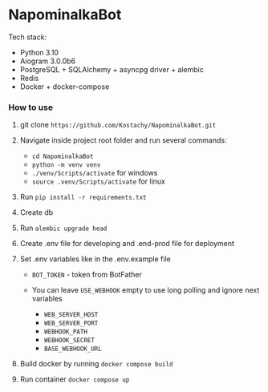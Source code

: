 # NapominalkaBot

Tech stack:

* Python 3.10
* Aiogram 3.0.0b6
* PostgreSQL + SQLAlchemy + asyncpg driver + alembic
* Redis
* Docker + docker-compose

### How to use

1. git clone `https://github.com/Kostachy/NapominalkaBot.git`
2. Navigate inside project root folder and run several commands:
   - `cd NapominalkaBot`
   - `python -m venv venv`
   - `./venv/Scripts/activate` for windows
   - `source .venv/Scripts/activate` for linux
3. Run `pip install -r requirements.txt`
4. Create db
5. Run `alembic upgrade head`
6. Create .env file for developing and .end-prod file for deployment
7. Set .env variables like in the .env.example file
    - `BOT_TOKEN` - token from BotFather
    -  You can leave `USE_WEBHOOK` empty to use long polling and ignore next variables

        - `WEB_SERVER_HOST`
        - `WEB_SERVER_PORT`
        - `WEBHOOK_PATH`
        - `WEBHOOK_SECRET`
        - `BASE_WEBHOOK_URL`

8. Build docker by running `docker compose build`
9. Run container `docker compose up`
